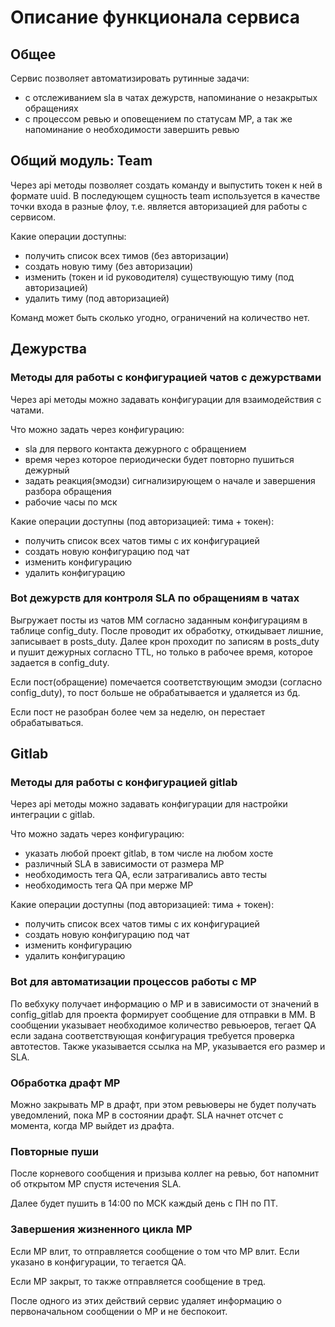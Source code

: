 # Описание функционала сервиса

## Общее

Сервис позволяет автоматизировать рутинные задачи:

- с отслеживанием sla в чатах дежурств, напоминание о незакрытых обращениях
- с процессом ревью и оповещением по статусам МР, а так же напоминание о необходимости завершить ревью

## Общий модуль: Team

Через api методы позволяет создать команду и выпустить токен к ней в формате uuid. В последующем сущность team
используется в качестве точки входа в разные флоу, т.е. является авторизацией для работы с сервисом.

Какие операции доступны:

- получить список всех тимов (без авторизации)
- создать новую тиму (без авторизации)
- изменить (токен и id руководителя) существующую тиму (под авторизацией)
- удалить тиму (под авторизацией)

Команд может быть сколько угодно, ограничений на количество нет.

## Дежурства

### Методы для работы с конфигурацией чатов с дежурствами

Через api методы можно задавать конфигурации для взаимодействия с чатами.

Что можно задать через конфигурацию:

- sla для первого контакта дежурного с обращением
- время через которое периодически будет повторно пушиться дежурный
- задать реакция(эмодзи) сигнализирующем о начале и завершения разбора обращения
- рабочие часы по мск

Какие операции доступны (под авторизацией: тима + токен):

- получить список всех чатов тимы с их конфигурацией
- создать новую конфигурацию под чат
- изменить конфигурацию
- удалить конфигурацию

### Bot дежурств для контроля SLA по обращениям в чатах

Выгружает посты из чатов ММ согласно заданным конфигурациям в таблице config_duty.
После проводит их обработку, откидывает лишние, записывает в posts_duty.
Далее крон проходит по записям в posts_duty и пушит дежурных согласно TTL,
но только в рабочее время, которое задается в config_duty.

Если пост(обращение) помечается соответствующим эмодзи (согласно config_duty), то пост больше не обрабатывается и
удаляется из бд.

Если пост не разобран более чем за неделю, он перестает обрабатываться.

## Gitlab

### Методы для работы с конфигурацией gitlab

Через api методы можно задавать конфигурации для настройки интеграции с gitlab.

Что можно задать через конфигурацию:

- указать любой проект gitlab, в том числе на любом хосте
- различный SLA в зависимости от размера МР
- необходимость тега QA, если затрагивались авто тесты
- необходимость тега QA при мерже МР

Какие операции доступны (под авторизацией: тима + токен):

- получить список всех чатов тимы с их конфигурацией
- создать новую конфигурацию под чат
- изменить конфигурацию
- удалить конфигурацию

### Bot для автоматизации процессов работы с МР

По вебхуку получает информацию о МР и в зависимости от значений в config_gitlab для проекта формирует сообщение для
отправки в ММ.
В сообщении указывает необходимое количество ревьюеров, тегает QA если задана соответствующая конфигурация требуется
проверка автотестов.
Также указывается ссылка на МР, указывается его размер и SLA.

### Обработка драфт МР

Можно закрывать МР в драфт, при этом ревьюверы не будет получать уведомлений, пока МР в состоянии драфт. SLA начнет
отсчет с момента, когда МР выйдет из драфта.

### Повторные пуши

После корневого сообщения и призыва коллег на ревью, бот напомнит об открытом МР спустя истечения SLA.

Далее будет пушить в 14:00 по МСК каждый день с ПН по ПТ.

### Завершения жизненного цикла МР

Если МР влит, то отправляется сообщение о том что МР влит. Если указано в конфигурации, то тегается QA.

Если МР закрыт, то также отправляется сообщение в тред.

После одного из этих действий сервис удаляет информацию о первоначальном сообщении о МР и не беспокоит.
